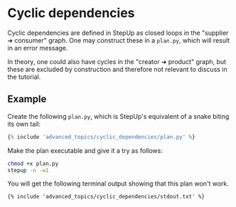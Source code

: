 # Cyclic dependencies

Cyclic dependencies are defined in StepUp as closed loops in the "supplier ➜ consumer" graph.
One may construct these in a `plan.py`, which will result in an error message.

In theory, one could also have cycles in the "creator ➜ product" graph, but these are excluded by construction and therefore not relevant to discuss in the tutorial.


## Example

Create the following `plan.py`, which is StepUp's equivalent of a snake biting its own tail:

```python
{% include 'advanced_topics/cyclic_dependencies/plan.py' %}
```

Make the plan executable and give it a try as follows:

```bash
chmod +x plan.py
stepup -n -w1
```

You will get the following terminal output showing that this plan won't work.

```
{% include 'advanced_topics/cyclic_dependencies/stdout.txt' %}
```
